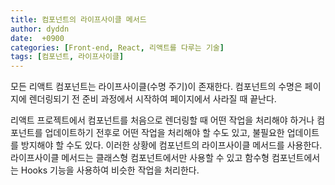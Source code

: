 ```yaml
---
title: 컴포넌트의 라이프사이클 메서드
author: dyddn
date:  +0900
categories: [Front-end, React, 리액트를 다루는 기술]
tags: [컴포넌트, 라이프사이클]
---
```


모든 리액트 컴포넌트는 라이프사이클(수명 주기)이 존재한다. 컴포넌트의 수명은 페이지에 렌더링되기 전 준비 과정에서 시작하여 페이지에서 사라질 때 끝난다.

리액트 프로젝트에서 컴포넌트를 처음으로 렌더링할 때 어떤 작업을 처리해야 하거나 컴포넌트를 업데이트하기 전후로 어떤 작업을 처리해야 할 수도 있고, 불필요한 업데이트를 방지해야 할 수도 있다. 이러한 상황에 컴포넌트의 라이프사이클 메서드를 사용한다. 라이프사이클 메서드는 클래스형 컴포넌트에서만 사용할 수 있고 함수형 컴포넌트에서는 Hooks 기능을 사용하여 비슷한 작업을 처리한다.


